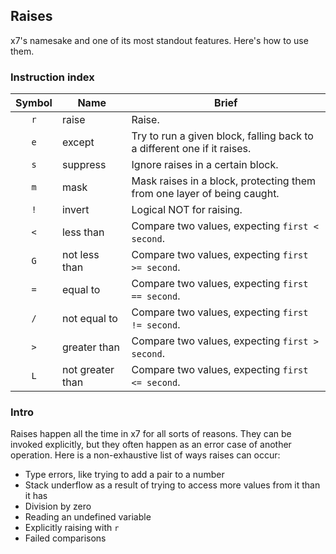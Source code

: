 ## Raises
x7's namesake and one of its most standout features. Here's how to use them.

### Instruction index
| Symbol | Name | Brief |
:-: | - | -
`r` | raise            | Raise.
`e` | except           | Try to run a given block, falling back to a different one if it raises.
`s` | suppress         | Ignore raises in a certain block.
`m` | mask             | Mask raises in a block, protecting them from one layer of being caught.
`!` | invert           | Logical NOT for raising.
`<` | less than        | Compare two values, expecting `first < second`.
`G` | not less than    | Compare two values, expecting `first >= second`.
`=` | equal to         | Compare two values, expecting `first == second`.
`/` | not equal to     | Compare two values, expecting `first != second`.
`>` | greater than     | Compare two values, expecting `first > second`.
`L` | not greater than | Compare two values, expecting `first <= second`.

### Intro
Raises happen all the time in x7 for all sorts of reasons. They can be invoked explicitly, but they often happen as an error case of another operation. Here is a non-exhaustive list of ways raises can occur:
- Type errors, like trying to add a pair to a number
- Stack underflow as a result of trying to access more values from it than it has
- Division by zero
- Reading an undefined variable
- Explicitly raising with `r`
- Failed comparisons
